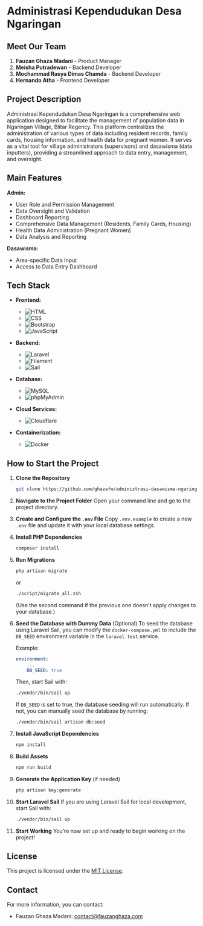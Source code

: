 # Administrasi Kependudukan Desa Ngaringan

## Meet Our Team

1. **Fauzan Ghaza Madani** - Product Manager
2. **Meisha Putradewan** - Backend Developer
3. **Mochammad Rasya Dimas Chamda** - Backend Developer
4. **Hernando Atha** - Frontend Developer

## Project Description

Administrasi Kependudukan Desa Ngaringan is a comprehensive web application designed to facilitate the management of population data in Ngaringan Village, Blitar Regency. This platform centralizes the administration of various types of data including resident records, family cards, housing information, and health data for pregnant women. It serves as a vital tool for village administrators (supervisors) and dasawisma (data inputters), providing a streamlined approach to data entry, management, and oversight.

## Main Features

**Admin:**
- User Role and Permission Management
- Data Oversight and Validation
- Dashboard Reporting
- Comprehensive Data Management (Residents, Family Cards, Housing)
- Health Data Administration (Pregnant Women)
- Data Analysis and Reporting

**Dasawisma:**
- Area-specific Data Input
- Access to Data Entry Dashboard

## Tech Stack

- **Frontend:**
  - ![HTML](https://img.shields.io/badge/HTML-E34F26?style=for-the-badge&logo=html5&logoColor=white)
  - ![CSS](https://img.shields.io/badge/CSS-1572B6?style=for-the-badge&logo=css3&logoColor=white)
  - ![Bootstrap](https://img.shields.io/badge/Bootstrap-7952B3?style=for-the-badge&logo=bootstrap&logoColor=white)
  - ![JavaScript](https://img.shields.io/badge/JavaScript-323330?style=for-the-badge&logo=javascript&logoColor=F7DF1E)

- **Backend:**
  - ![Laravel](https://img.shields.io/badge/Laravel-FB5034?style=for-the-badge&logo=laravel&logoColor=white)
  - ![Filament](https://img.shields.io/badge/Filament-FF3C7C?style=for-the-badge&logo=laravel&logoColor=white)
  - ![Sail](https://img.shields.io/badge/Laravel%20Sail-FF2D20?style=for-the-badge&logo=laravel&logoColor=white)

- **Database:**
  - ![MySQL](https://img.shields.io/badge/MySQL-4479A1?style=for-the-badge&logo=mysql&logoColor=white)
  - ![phpMyAdmin](https://img.shields.io/badge/phpMyAdmin-6C78AF?style=for-the-badge&logo=phpmyadmin&logoColor=white)

- **Cloud Services:**
  - ![Cloudflare](https://img.shields.io/badge/Cloudflare-F38020?style=for-the-badge&logo=Cloudflare&logoColor=white)

- **Containerization:**
  - ![Docker](https://img.shields.io/badge/Docker-%230db7ed.svg?style=for-the-badge&logo=docker&logoColor=white)

## How to Start the Project

1. **Clone the Repository**
   ```bash
   git clone https://github.com/ghazafm/administrasi-dasawisma-ngaringan.git
   ```

2. **Navigate to the Project Folder**
   Open your command line and go to the project directory.

3. **Create and Configure the `.env` File**
   Copy `.env.example` to create a new `.env` file and update it with your local database settings.

4. **Install PHP Dependencies**
   ```bash
   composer install
   ```

5. **Run Migrations**
   ```bash
   php artisan migrate
   ```
   or
   ```bash
   ./script/migrate_all.zsh
   ```
   (Use the second command if the previous one doesn't apply changes to your database.)

6. **Seed the Database with Dummy Data** (Optional)
   To seed the database using Laravel Sail, you can modify the `docker-compose.yml` to include the `DB_SEED` environment variable in the `laravel.test` service.

   Example:
   ```yaml
   environment:
       ...
       DB_SEED: true
   ```

   Then, start Sail with:
   ```bash
   ./vendor/bin/sail up
   ```

   If `DB_SEED` is set to true, the database seeding will run automatically. If not, you can manually seed the database by running:
   ```bash
   ./vendor/bin/sail artisan db:seed
   ```

7. **Install JavaScript Dependencies**
   ```bash
   npm install
   ```

8. **Build Assets**
   ```bash
   npm run build
   ```

9. **Generate the Application Key** (if needed)
   ```bash
   php artisan key:generate
   ```

10. **Start Laravel Sail**
    If you are using Laravel Sail for local development, start Sail with:
    ```bash
    ./vendor/bin/sail up
    ```

11. **Start Working**
    You’re now set up and ready to begin working on the project!

## License

This project is licensed under the [MIT License](LICENSE).

## Contact

For more information, you can contact:

- Fauzan Ghaza Madani: [contact@fauzanghaza.com](mailto:contact@fauzanghaza.com)